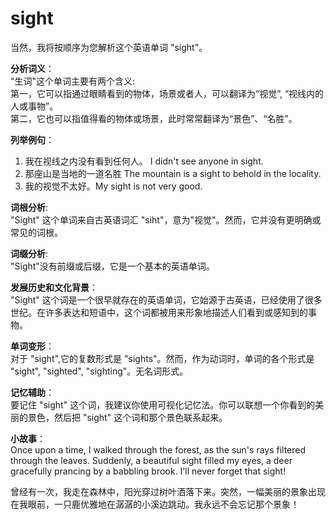 # sight

当然，我将按顺序为您解析这个英语单词 "sight"。

  

**分析词义**：  
"生词"这个单词主要有两个含义:  
第一，它可以指通过眼睛看到的物体，场景或者人，可以翻译为“视觉”, “视线内的人或事物”。  
第二，它也可以指值得看的物体或场景，此时常常翻译为“景色”、“名胜”。

  

**列举例句**：

  

1.  我在视线之内没有看到任何人。 I didn't see anyone in sight.
2.  那座山是当地的一道名胜 The mountain is a sight to behold in the locality.
3.  我的视觉不太好。My sight is not very good.

  

**词根分析**:  
"Sight" 这个单词来自古英语词汇 "siht"，意为"视觉"。然而，它并没有更明确或常见的词根。

  

**词缀分析**:  
"Sight"没有前缀或后缀，它是一个基本的英语单词。

  

**发展历史和文化背景**：  
"Sight" 这个词是一个很早就存在的英语单词，它始源于古英语，已经使用了很多世纪。在许多表达和短语中，这个词都被用来形象地描述人们看到或感知到的事物。

  

**单词变形**：  
对于 "sight",它的复数形式是 "sights"。然而，作为动词时，单词的各个形式是 "sight", "sighted", "sighting"。无名词形式。

  

**记忆辅助**：  
要记住 "sight" 这个词，我建议你使用可视化记忆法。你可以联想一个你看到的美丽的景色，然后把 "sight" 这个词和那个景色联系起来。

  

**小故事**：  
Once upon a time, I walked through the forest, as the sun's rays filtered through the leaves. Suddenly, a beautiful sight filled my eyes, a deer gracefully prancing by a babbling brook. I'll never forget that sight!

  

曾经有一次，我走在森林中，阳光穿过树叶洒落下来。突然，一幅美丽的景象出现在我眼前，一只鹿优雅地在潺潺的小溪边跳动。我永远不会忘记那个景象！
